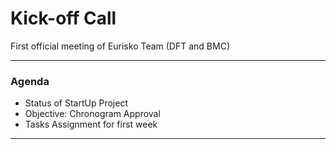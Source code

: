 # Kick-off Call 

First official meeting of Eurisko Team (DFT and BMC)

---

### Agenda

- Status of StartUp Project
- Objective: Chronogram Approval
- Tasks Assignment for first week

---




